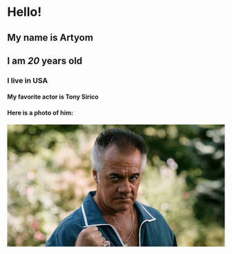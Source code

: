 # Hello!
## My name is **Artyom**
## I am _20_ years old
### I live in USA
#### My favorite actor is Tony Sirico
#### Here is a photo of him:
![Photo](https://github.com/SwkZ/SwkZ-bio/blob/main/16573284026435.jpg)
